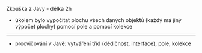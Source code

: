 Zkouška z Javy - délka 2h

- úkolem bylo vypočítat plochu všech daných objektů (každý má jiný výpočet plochy) pomocí pole a pomocí kolekce

***
- procvičování v Javě: vytváření tříd (dědičnost, interface), pole, kolekce
